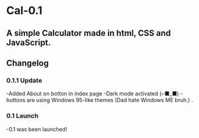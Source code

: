 # Cal-0.1
## A simple Calculator made in html, CSS and JavaScript.

## Changelog
### 0.1.1 Update
-Added About on botton in index page
-Dark mode activated (⌐■_■)
-buttons are using Windows 95-like themes (Dad hate Windows ME bruh.) .
### 0.1 Launch
-0.1 was been launched!
